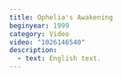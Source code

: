 ```yaml
---
title: Ophelia's Awakening
beginyear: 1999
category: Video
video: "1026146540"
description:
  - text: English text.
---
```

